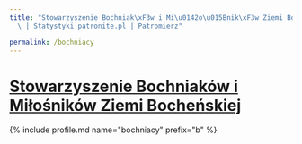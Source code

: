 ```yaml
---
title: "Stowarzyszenie Bochniak\xF3w i Mi\u0142o\u015Bnik\xF3w Ziemi Boche\u0144skiej\
  \ | Statystyki patronite.pl | Patromierz"

permalink: /bochniacy
---
```


# [Stowarzyszenie Bochniaków i Miłośników Ziemi Bocheńskiej](https://patronite.pl/bochniacy)

{% include profile.md name="bochniacy" prefix="b" %}
